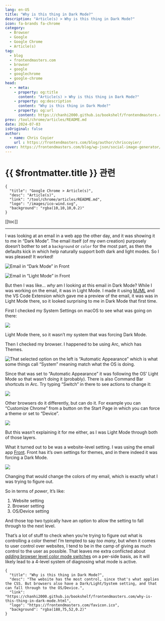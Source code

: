 ```yaml
---
lang: en-US
title: "Why is this thing in Dark Mode?"
description: "Article(s) > Why is this thing in Dark Mode?"
icon: fa-brands fa-chrome
category:
  - Browser
  - Google
  - Google Chrome
  - Article(s)
tag:
  - blog
  - frontendmasters.com
  - browser
  - google
  - googlechrome
  - google-chrome
head:
  - - meta:
    - property: og:title
      content: "Article(s) > Why is this thing in Dark Mode?"
    - property: og:description
      content: "Why is this thing in Dark Mode?"
    - property: og:url
      content: https://chanhi2000.github.io/bookshelf/frontendmasters.com/why-is-this-thing-in-dark-mode.html
prev: /tool/chrome/articles/README.md
date: 2024-07-03
isOriginal: false
author:
  - name: Chris Coyier
    url : https://frontendmasters.com/blog/author/chriscoyier/
cover: https://frontendmasters.com/blog/wp-json/social-image-generator/v1/image/2907
---
```


# {{ $frontmatter.title }} 관련

```component VPCard
{
  "title": "Google Chrome > Article(s)",
  "desc": "Article(s)",
  "link": "/tool/chrome/articles/README.md",
  "logo": "/images/ico-wind.svg",
  "background": "rgba(10,10,10,0.2)"
}
```

[[toc]]

---

<SiteInfo
  name="Why is this thing in Dark Mode?"
  desc="The website has the most control, since that's what applies the CSS. But browsers also have a Dark/Light/System setting, and that can fall through to the OS/Device."
  url="https://frontendmasters.com/blog/why-is-this-thing-in-dark-mode/"
  logo="https://frontendmasters.com/favicon.ico"
  preview="https://frontendmasters.com/blog/wp-json/social-image-generator/v1/image/2907"/>

I was looking at an email in a web app the other day, and it was showing it to me in “Dark Mode”. The email itself (of my own creation) purposely doesn’t bother to set a `background` or `color` for the most part, as then the defaults kick in which help naturally support both dark and light modes. So I was pleased! It worked!

![Email in “Dark Mode” in Front](https://i0.wp.com/frontendmasters.com/blog/wp-content/uploads/2024/07/dark-email.png?resize=1019%2C1024&ssl=1)

![Email in “Light Mode” in Front](https://i0.wp.com/frontendmasters.com/blog/wp-content/uploads/2024/07/light-email.png?resize=1016%2C1024&ssl=1)

But then I was like… *why* am I looking at this email in Dark Mode? While I was working on the email, it was in Light Mode. I made it using [<VPIcon icon="fas fa-globe"/>MJML](https://mjml.io/) and the VS Code Extension which gave me a preview of the email, it was was in Light Mode there, so it looked surprising to me in Dark Mode that first time.

First I checked my System Settings on macOS to see what was going on there:

![](https://i0.wp.com/frontendmasters.com/blog/wp-content/uploads/2024/07/CleanShot-2024-07-03-at-10.45.32%402x.png?resize=1024%2C765&ssl=1)

Light Mode there, so it wasn’t my system that was forcing Dark Mode.

Then I checked my browser. I happened to be using Arc, which has Themes.

![That selected option on the left is “Automatic Appearance” which is what some things call “System” meaning match what the OS is doing.](https://i0.wp.com/frontendmasters.com/blog/wp-content/uploads/2024/07/CleanShot-2024-07-03-at-10.48.29%402x.png?resize=731%2C1024&ssl=1)

Since that was set to “Automatic Appearance” it was following the OS’ Light Mode so that wasn’t doing it (probably). There is also Command Bar shortcuts in Arc. Try typing “Switch” in there to see actions to change it:

![](https://i0.wp.com/frontendmasters.com/blog/wp-content/uploads/2024/07/Screenshot-2024-07-03-at-10.52.44%E2%80%AFAM.png?resize=954%2C446&ssl=1)

Other browsers do it differently, but can do it. For example you can “Customize Chrome” from a button on the Start Page in which you can force a theme or set to “Device”.

![](https://i0.wp.com/frontendmasters.com/blog/wp-content/uploads/2024/07/CleanShot-2024-07-03-at-10.51.22%402x.png?resize=780%2C870&ssl=1)

But this wasn’t explaining it for me either, as I was Light Mode through both of those layers.

What it turned out to be was a website-level setting. I was using the email app [Front](https://front.com/). Front has it’s own settings for themes, and in there indeed it was forcing a Dark Mode.

![](https://i0.wp.com/frontendmasters.com/blog/wp-content/uploads/2024/07/CleanShot-2024-07-03-at-10.54.51%402x.png?resize=1024%2C571&ssl=1)

Changing that would change the colors of my email, which is exactly what I was trying to figure out.

So in terms of *power*, It’s like:

1. Website setting
2. Browser setting
3. OS/Device setting

And those top two typically have an option to allow the setting to fall through to the next level.

That’s a lot of stuff to check when you’re trying to figure out what is controlling a color theme! I’m tempted to say *too many*, but when it comes to user control over websites, I tend to be in the camp of giving as much control to the user as possible. That leaves me extra conflicted about [<VPIcon icon="fas fa-globe"/>*adding* browser level color mode switches](https://bram.us/2024/04/13/what-if-you-had-real-control-over-light-mode-dark-mode-on-a-per-site-basis/) on a per-side basis, as it will likely lead to a 4-level system of diagnosing what mode is active.

<!-- TODO: add ARTICLE CARD -->
```component VPCard
{
  "title": "Why is this thing in Dark Mode?",
  "desc": "The website has the most control, since that's what applies the CSS. But browsers also have a Dark/Light/System setting, and that can fall through to the OS/Device.",
  "link": "https://chanhi2000.github.io/bookshelf/frontendmasters.com/why-is-this-thing-in-dark-mode.html",
  "logo": "https://frontendmasters.com/favicon.ico",
  "background": "rgba(188,75,52,0.2)"
}
```
